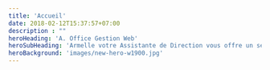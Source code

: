 ```yaml
---
title: 'Accueil'
date: 2018-02-12T15:37:57+07:00
description : ""
heroHeading: 'A. Office Gestion Web'
heroSubHeading: 'Armelle votre Assistante de Direction vous offre un service personnalisé, sur site ou à distance'
heroBackground: 'images/new-hero-w1900.jpg'
---
```


